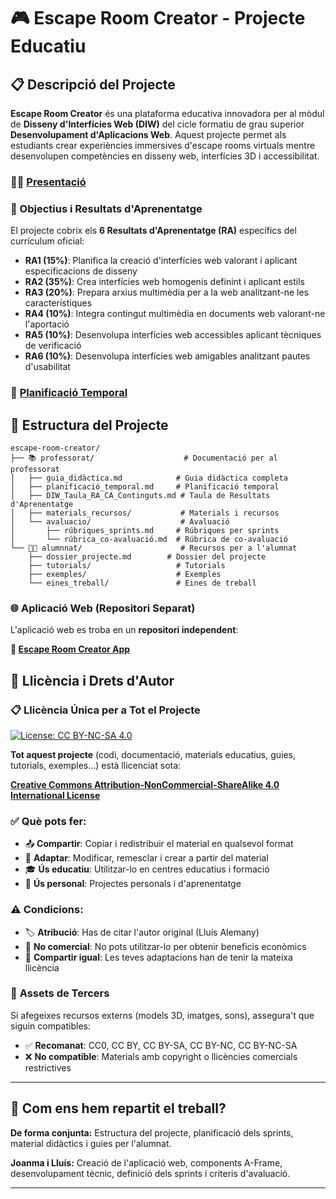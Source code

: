 # 🎮 Escape Room Creator - Projecte Educatiu

## 📋 Descripció del Projecte

**Escape Room Creator** és una plataforma educativa innovadora per al mòdul de **Disseny d'Interfícies Web (DIW)** del cicle formatiu de grau superior **Desenvolupament d'Aplicacions Web**. Aquest projecte permet als estudiants crear experiències immersives d'escape rooms virtuals mentre desenvolupen competències en disseny web, interfícies 3D i accessibilitat.

### 🧑‍🏫 [Presentació](https://prezi.com/view/gayXCSgMu3K8L3sZEIW5/)

### 🎯 Objectius i Resultats d'Aprenentatge

El projecte cobrix els **6 Resultats d'Aprenentatge (RA)** específics del currículum oficial:

- **RA1 (15%)**: Planifica la creació d'interfícies web valorant i aplicant especificacions de disseny
- **RA2 (35%)**: Crea interfícies web homogenis definint i aplicant estils
- **RA3 (20%)**: Prepara arxius multimèdia per a la web analitzant-ne les característiques
- **RA4 (10%)**: Integra contingut multimèdia en documents web valorant-ne l'aportació
- **RA5 (10%)**: Desenvolupa interfícies web accessibles aplicant tècniques de verificació
- **RA6 (10%)**: Desenvolupa interfícies web amigables analitzant pautes d'usabilitat

### 📅 [Planificació Temporal](./professorat/planificació_temporal.md)

## 📁 Estructura del Projecte

```
escape-room-creator/
├── 📚 professorat/                    # Documentació per al professorat
│   ├── guia_didàctica.md            # Guia didàctica completa
│   ├── planificació_temporal.md     # Planificació temporal
│   ├── DIW_Taula_RA_CA_Continguts.md # Taula de Resultats d'Aprenentatge
│   ├── materials_recursos/           # Materials i recursos
│   └── avaluacio/                    # Avaluació
│       ├── rúbriques_sprints.md     # Rúbriques per sprints
│       └── rúbrica_co-avaluació.md  # Rúbrica de co-avaluació
└── 👨‍🎓 alumnnat/                      # Recursos per a l'alumnat
    ├── dossier_projecte.md        # Dossier del projecte
    ├── tutorials/                   # Tutorials
    ├── exemples/                    # Exemples
    └── eines_treball/               # Eines de treball
```

### 🌐 Aplicació Web (Repositori Separat)

L'aplicació web es troba en un **repositori independent**:

**🔗 [Escape Room Creator App](https://github.com/joanmagf/escape-room-creator-app)**

## 📄 Llicència i Drets d'Autor

### 📋 **Llicència Única per a Tot el Projecte**

[![License: CC BY-NC-SA 4.0](https://img.shields.io/badge/License-CC%20BY--NC--SA%204.0-lightgrey.svg)](https://creativecommons.org/licenses/by-nc-sa/4.0/)

**Tot aquest projecte** (codi, documentació, materials educatius, guies, tutorials, exemples...) està llicenciat sota:

**[Creative Commons Attribution-NonCommercial-ShareAlike 4.0 International License](LICENSE)**

### ✅ **Què pots fer:**
- 📤 **Compartir**: Copiar i redistribuir el material en qualsevol format
- 🔄 **Adaptar**: Modificar, remesclar i crear a partir del material
- 🎓 **Ús educatiu**: Utilitzar-lo en centres educatius i formació
- 👥 **Ús personal**: Projectes personals i d'aprenentatge

### ⚠️ **Condicions:**
- 🏷️ **Atribució**: Has de citar l'autor original (Lluís Alemany)
- 🚫 **No comercial**: No pots utilitzar-lo per obtenir beneficis econòmics
- 🔄 **Compartir igual**: Les teves adaptacions han de tenir la mateixa llicència

### 🎨 **Assets de Tercers**
Si afegeixes recursos externs (models 3D, imatges, sons), assegura't que siguin compatibles:
- ✅ **Recomanat**: CC0, CC BY, CC BY-SA, CC BY-NC, CC BY-NC-SA
- ❌ **No compatible**: Materials amb copyright o llicències comercials restrictives

---

## 🧩 Com ens hem repartit el treball?

**De forma conjunta:** Estructura del projecte, planificació dels sprints, material didàctics i guies per l'alumnat.

**Joanma i Lluís:** Creació de l'aplicació web, components A-Frame, desenvolupament tècnic, definició dels sprints i criteris d'avaluació.

---
